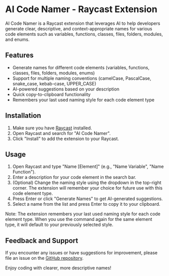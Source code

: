 # AI Code Namer - Raycast Extension

AI Code Namer is a Raycast extension that leverages AI to help developers generate clear, descriptive, and context-appropriate names for various code elements such as variables, functions, classes, files, folders, modules, and enums.

## Features

- Generate names for different code elements (variables, functions, classes, files, folders, modules, enums)
- Support for multiple naming conventions (camelCase, PascalCase, snake_case, kebab-case, UPPER_CASE)
- AI-powered suggestions based on your description
- Quick copy-to-clipboard functionality
- Remembers your last used naming style for each code element type

## Installation

1. Make sure you have [Raycast](https://raycast.com/) installed.
2. Open Raycast and search for "AI Code Namer".
3. Click "Install" to add the extension to your Raycast.

## Usage

1. Open Raycast and type "Name [Element]" (e.g., "Name Variable", "Name Function").
2. Enter a description for your code element in the search bar.
3. (Optional) Change the naming style using the dropdown in the top-right corner. The extension will remember your choice for future use with this code element type.
4. Press Enter or click "Generate Names" to get AI-generated suggestions.
5. Select a name from the list and press Enter to copy it to your clipboard.

Note: The extension remembers your last used naming style for each code element type. When you use the command again for the same element type, it will default to your previously selected style.

## Feedback and Support

If you encounter any issues or have suggestions for improvement, please file an issue on the [GitHub repository](https://github.com/hunter-ji/ai-code-namer).

Enjoy coding with clearer, more descriptive names!
